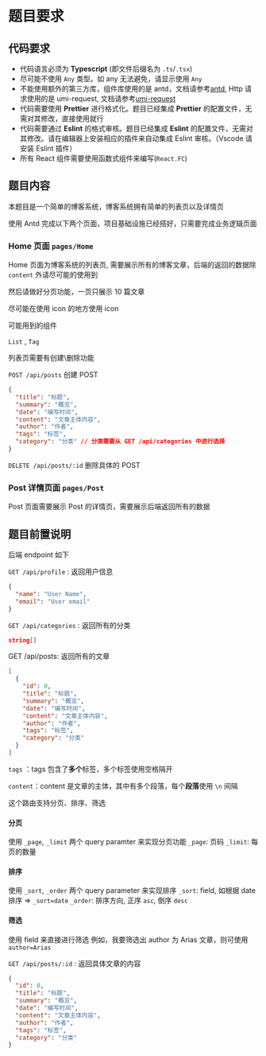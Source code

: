 # 题目要求

## 代码要求

- 代码语言必须为 **Typescript** (即文件后缀名为 `.ts`/`.tsx`)
- 尽可能不使用 `Any` 类型。如 any 无法避免，请显示使用 `Any`
- 不能使用额外的第三方库，组件库使用的是 antd，文档请参考[antd](https://ant.design/), Http 请求使用的是 umi-request, 文档请参考[umi-request](https://github.com/umijs/umi-request)
- 代码需要使用 **Prettier** 进行格式化。题目已经集成 **Prettier** 的配置文件，无需对其修改，直接使用就行
- 代码需要通过 **Eslint** 的格式审核。题目已经集成 **Eslint** 的配置文件，无需对其修改。请在编辑器上安装相应的插件来自动集成 Eslint 审核。（Vscode 请安装 Eslint 插件）
- 所有 React 组件需要使用函数式组件来编写(`React.FC`)

## 题目内容

本题目是一个简单的博客系统，博客系统拥有简单的列表页以及详情页

使用 Antd 完成以下两个页面，项目基础设施已经搭好，只需要完成业务逻辑页面

### Home 页面 `pages/Home`

Home 页面为博客系统的列表页, 需要展示所有的博客文章，后端的返回的数据除 `content` 外请尽可能的使用到

然后请做好分页功能，一页只展示 10 篇文章

尽可能在使用 icon 的地方使用 icon

可能用到的组件

`List` , `Tag`

列表页需要有创建\删除功能

`POST /api/posts` 创建 POST
```json
{
  "title": "标题",
  "summary": "概览",
  "date": "编写时间",
  "content": "文章主体内容",
  "author": "作者",
  "tags": "标签",
  "category": "分类" // 分类需要从 GET /api/categories 中进行选择
}
```

`DELETE /api/posts/:id` 删除具体的 POST

### Post 详情页面 `pages/Post`

Post 页面需要展示 Post 的详情页，需要展示后端返回所有的数据

## 题目前置说明

后端 endpoint 如下

`GET /api/profile` : 返回用户信息

```json
{
  "name": "User Name",
  "email": "User email"
}
```

`GET /api/categories` : 返回所有的分类

```json
string[]
```

GET /api/posts: 返回所有的文章

```json
[
  {
    "id": 0,
    "title": "标题",
    "summary": "概览",
    "date": "编写时间",
    "content": "文章主体内容",
    "author": "作者",
    "tags": "标签",
    "category": "分类"
  }
]
```

`tags` ：tags 包含了**多个**标签，多个标签使用空格隔开

`content`：content 是文章的主体，其中有多个段落，每个**段落**使用 `\n` 间隔

这个路由支持分页、排序、筛选

#### 分页

使用 `_page`, `_limit` 两个 query paramter 来实现分页功能
`_page`: 页码
`_limit`: 每页的数量

#### 排序

使用 `_sort`, `_order` 两个 query parameter 来实现排序
`_sort`: field, 如根据 date 排序 => `_sort=date`
`_order`: 排序方向, 正序 `asc`, 倒序 `desc`

#### 筛选

使用 field 来直接进行筛选
例如，我要筛选出 author 为 Arias 文章，则可使用 `author=Arias`

`GET /api/posts/:id` : 返回具体文章的内容

```json
{
  "id": 0,
  "title": "标题",
  "summary": "概览",
  "date": "编写时间",
  "content": "文章主体内容",
  "author": "作者",
  "tags": "标签",
  "category": "分类"
}
```
